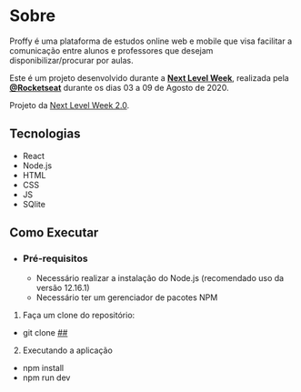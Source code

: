 
# Sobre
Proffy é uma plataforma de estudos online web e mobile que visa facilitar a comunicação entre alunos e professores que desejam disponibilizar/procurar por aulas. 

Este é um projeto desenvolvido durante a  **[Next Level Week](https://nextlevelweek.com/)**, realizada pela  **[@Rocketseat](https://github.com/Rocketseat)**  durante os dias 03 a 09 de Agosto de 2020.

Projeto da  [Next Level Week 2.0](https://nextlevelweek.com/).

## Tecnologias

-  React
-  Node.js
-  HTML
-  CSS
-  JS
-  SQlite


## Como Executar

-   ### Pré-requisitos
    
    -   Necessário realizar a instalação do Node.js (recomendado uso da versão 12.16.1)
    -   Necessário ter um gerenciador de pacotes NPM

1.  Faça um clone do repositório:

-   git clone  [##](https://github.com/marianaccn/happy_nlw3.git)

2.  Executando a aplicação

-   npm install
-   npm run dev

